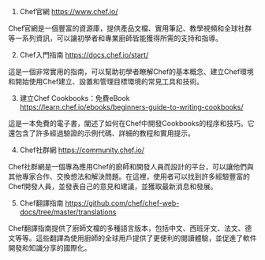 

1. Chef官網
https://www.chef.io/

Chef官網是一個豐富的資源庫，提供產品文檔、實用筆記、教學視頻和全球社群等一系列資訊，可以讓初學者和專業廚師皆能獲得所需的支持和指導。

2. Chef入門指南
https://docs.chef.io/start/

這是一個非常實用的指南，可以幫助初學者瞭解Chef的基本概念、建立Chef環境和開始使用Chef建立、設置和管理目標環境的常見工具和技術。

3. 建立Chef Cookbooks：免費eBook
https://learn.chef.io/ebooks/beginners-guide-to-writing-cookbooks/

這是一本免費的電子書，闡述了如何在Chef中開發Cookbooks的程序和技巧。它還包含了許多經過驗證的示例代碼、詳細的教程和實用提示。

4. Chef社群網
https://community.chef.io/

Chef社群網是一個專為應用Chef的廚師和開發人員而設計的平台，可以讓他們與其他專家合作、交換想法和解決問題。在這裡，使用者可以找到許多經驗豐富的Chef開發人員，並發表自己的意見和建議，並獲取最新消息和發展。

5. Chef翻譯指南
https://github.com/chef/chef-web-docs/tree/master/translations

Chef翻譯指南提供了廚師文檔的多種語言版本，包括中文、西班牙文、法文、德文等等。這些翻譯為使用廚師的全球用戶提供了更便利的閱讀體驗，並促進了軟件開發和知識分享的國際化。